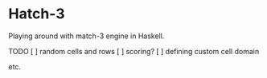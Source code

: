 # Hatch-3
Playing around with match-3 engine in Haskell.

TODO
[ ] random cells and rows
[ ] scoring?
[ ] defining custom cell domain

etc.
